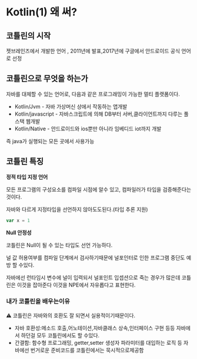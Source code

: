 # Kotlin(1) 왜 써?

## 코틀린의 시작

젯브레인즈에서 개발한 언어 , 2011년에 발표,2017년에 구글에서 안드로이드 공식 언어로 선정

## 코틀린으로 무엇을 하는가

자바를 대체할 수 있는 언어로, 다음과 같은 프로그래밍이 가능한 멀티 플랫폼이다.

- Kotlin/Jvm - 자바 가상머신 상에서 작동하는 앱개발
- Kotlin/javascript - 자바스크립트에 의해 DB부터 서버,클라이언트까지 다루는 풀스택 웹개발
- Kotlin/Native - 안드로이드와 ios뿐만 아니라 임베디드 iot까지 개발

즉 java가 실행되는 모든 곳에서 사용가능

## 코틀린 특징

**정적 타입 지정 언어**

모든 프로그램의 구성요소를 컴파일 시점에 알수 있고, 컴파일러가 타입을 검증해준다는 것이다.

자바와 다르게 지정타입을 선언하지 않아도도된다.(타입 추론 지원)

```jsx
var x = 1
```

**Null 안정성**

코틀린은 Null이 될 수 있는 타입도 선언 가능하다.

널 값 허용여부를 컴파일 단계에서 검사하기때문에 널포인터로 인한 프로그램 중단도 예방 할 수있다.

자바에선 런타임시  변수에 널이 입력되서 널포인트 입셉션으로 죽는 경우가 많은데 코틀린은 이것을 잡아준다 이것을 NPE에서 자유롭다고 표현한다.

### 내가 코틀린을 배우는이유

<aside>
⚠️ 코틀린은 자바와의 호환도 잘 되면서 실용적이기때문이다.

</aside>

- 자바 호환성:메소드 호출,어노테이션,자바클래스 상속,인터페이스 구현 등등 자바에서 하던걸 모두 코틀린에서도 할 수있다.
- 간결함: 함수형 프로그래밍, getter,setter 생성자 파라미터를 대입하는 로직 등 자바에선 번거로운 준비코드를 코틀린에서는 묵시적으로제공함
